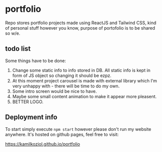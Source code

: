 # portfolio

Repo stores portfolio projects made using ReactJS and Tailwind CSS, kind of personal stuff however you know, purpose of portofolio is to be shared so w/e.

## todo list

Some things have to be done:

1. Change some static info to info stored in DB. All static info is kept in form of JS object so changing it should be ezpz.
2. At this moment project carousel is made with external library which I'm very unhappy with - there will be time to do my own.
3. Some intro screen would be nice to have.
4. Maybe some small content animation to make it appear more pleasent.
5. BETTER LOGO.

## Deployment info

To start simply execute `npm start` however please don't run my website anywhere.
It's hosted on github pages, feel free to visit:

https://kamilkoziol.github.io/portfolio
